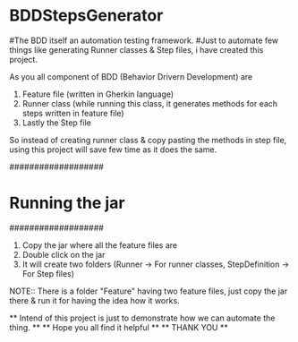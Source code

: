 # BDDStepsGenerator

#The BDD itself an automation testing framework.
#Just to automate few things like generating Runner classes & Step files, i have created this project.

As you all component of BDD (Behavior Drivern Development) are 
1. Feature file (written in Gherkin language)
2. Runner class (while running this class, it generates methods for each steps written in feature file)
3. Lastly the Step file 

So instead of creating runner class & copy pasting the methods in step file, using this project will save few time as it does the same.

###################
# Running the jar #
###################
1. Copy the jar where all the feature files are
2. Double click on the jar 
3. It will create two folders (Runner -> For runner classes, StepDefinition -> For Step files)


NOTE:: There is a folder "Feature" having two feature files, just copy the jar there & run it for having the idea how it works.

** Intend of this project is just to demonstrate how we can automate the thing. **
** Hope you all find it helpful **
** THANK YOU **
